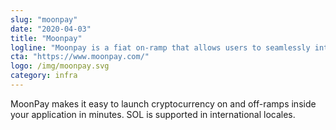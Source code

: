 ```yaml
---
slug: "moonpay"
date: "2020-04-03"
title: "Moonpay"
logline: "Moonpay is a fiat on-ramp that allows users to seamlessly integrate cryprocurrency payments into their applications."
cta: "https://www.moonpay.com/"
logo: /img/moonpay.svg
category: infra
---
```


MoonPay makes it easy to launch cryptocurrency on and off-ramps inside your application in minutes. SOL is supported in international locales.
